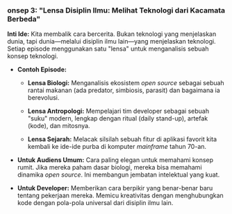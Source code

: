 ### **onsep 3: "Lensa Disiplin Ilmu: Melihat Teknologi dari Kacamata Berbeda"**

**Inti Ide:** Kita membalik cara bercerita. Bukan teknologi yang menjelaskan dunia, tapi dunia—melalui disiplin ilmu lain—yang menjelaskan teknologi. Setiap episode menggunakan satu "lensa" untuk menganalisis sebuah konsep teknologi.

- **Contoh Episode:**
    
    - **Lensa Biologi:** Menganalisis ekosistem _open source_ sebagai sebuah rantai makanan (ada predator, simbiosis, parasit) dan bagaimana ia berevolusi.
        
    - **Lensa Antropologi:** Mempelajari tim developer sebagai sebuah "suku" modern, lengkap dengan ritual (daily stand-up), artefak (kode), dan mitosnya.
        
    - **Lensa Sejarah:** Melacak silsilah sebuah fitur di aplikasi favorit kita kembali ke ide-ide purba di komputer _mainframe_ tahun 70-an.
        
- **Untuk Audiens Umum:** Cara paling elegan untuk memahami konsep rumit. Jika mereka paham dasar biologi, mereka bisa memahami dinamika _open source_. Ini membangun jembatan intelektual yang kuat.
    
- **Untuk Developer:** Memberikan cara berpikir yang benar-benar baru tentang pekerjaan mereka. Memicu kreativitas dengan menghubungkan kode dengan pola-pola universal dari disiplin ilmu lain.
